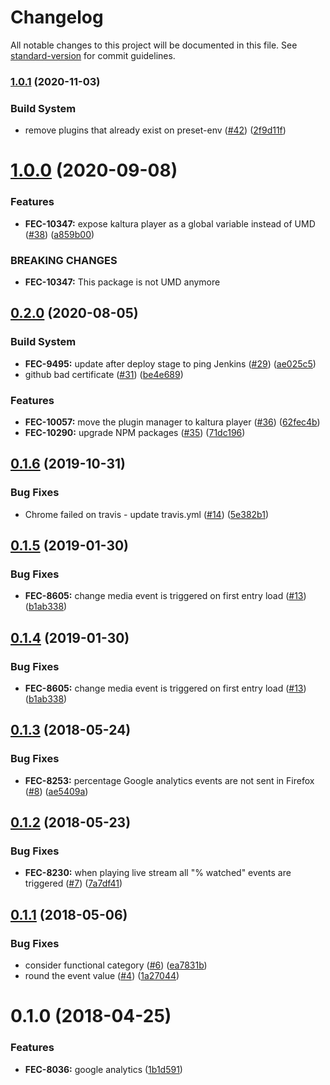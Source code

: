 # Changelog

All notable changes to this project will be documented in this file. See [standard-version](https://github.com/conventional-changelog/standard-version) for commit guidelines.

### [1.0.1](https://github.com/kaltura/playkit-js-google-analytics/compare/v1.0.0...v1.0.1) (2020-11-03)


### Build System

* remove plugins that already exist on preset-env ([#42](https://github.com/kaltura/playkit-js-google-analytics/issues/42)) ([2f9d11f](https://github.com/kaltura/playkit-js-google-analytics/commit/2f9d11f))



<a name="1.0.0"></a>
# [1.0.0](https://github.com/kaltura/playkit-js-google-analytics/compare/v0.2.0...v1.0.0) (2020-09-08)


### Features

* **FEC-10347:** expose kaltura player as a global variable instead of UMD ([#38](https://github.com/kaltura/playkit-js-google-analytics/issues/38)) ([a859b00](https://github.com/kaltura/playkit-js-google-analytics/commit/a859b00))


### BREAKING CHANGES

* **FEC-10347:** This package is not UMD anymore



## [0.2.0](https://github.com/kaltura/playkit-js-google-analytics/compare/v0.1.6...v0.2.0) (2020-08-05)


### Build System

* **FEC-9495:** update after deploy stage to ping Jenkins ([#29](https://github.com/kaltura/playkit-js-google-analytics/issues/29)) ([ae025c5](https://github.com/kaltura/playkit-js-google-analytics/commit/ae025c5))
* github bad certificate ([#31](https://github.com/kaltura/playkit-js-google-analytics/issues/31)) ([be4e689](https://github.com/kaltura/playkit-js-google-analytics/commit/be4e689))


### Features

* **FEC-10057:** move the plugin manager to kaltura player ([#36](https://github.com/kaltura/playkit-js-google-analytics/issues/36)) ([62fec4b](https://github.com/kaltura/playkit-js-google-analytics/commit/62fec4b))
* **FEC-10290:** upgrade NPM packages ([#35](https://github.com/kaltura/playkit-js-google-analytics/issues/35)) ([71dc196](https://github.com/kaltura/playkit-js-google-analytics/commit/71dc196))



<a name="0.1.6"></a>
## [0.1.6](https://github.com/kaltura/playkit-js-google-analytics/compare/v0.1.5...v0.1.6) (2019-10-31)


### Bug Fixes

* Chrome failed on travis - update travis.yml ([#14](https://github.com/kaltura/playkit-js-google-analytics/issues/14)) ([5e382b1](https://github.com/kaltura/playkit-js-google-analytics/commit/5e382b1))



<a name="0.1.5"></a>
## [0.1.5](https://github.com/kaltura/playkit-js-google-analytics/compare/v0.1.3...v0.1.5) (2019-01-30)


### Bug Fixes

* **FEC-8605:** change media event is triggered on first entry load ([#13](https://github.com/kaltura/playkit-js-google-analytics/issues/13)) ([b1ab338](https://github.com/kaltura/playkit-js-google-analytics/commit/b1ab338))



<a name="0.1.4"></a>
## [0.1.4](https://github.com/kaltura/playkit-js-google-analytics/compare/v0.1.3...v0.1.4) (2019-01-30)


### Bug Fixes

* **FEC-8605:** change media event is triggered on first entry load ([#13](https://github.com/kaltura/playkit-js-google-analytics/issues/13)) ([b1ab338](https://github.com/kaltura/playkit-js-google-analytics/commit/b1ab338))



<a name="0.1.3"></a>
## [0.1.3](https://github.com/kaltura/playkit-js-google-analytics/compare/v0.1.2...v0.1.3) (2018-05-24)


### Bug Fixes

* **FEC-8253:** percentage Google analytics events are not sent in Firefox ([#8](https://github.com/kaltura/playkit-js-google-analytics/issues/8)) ([ae5409a](https://github.com/kaltura/playkit-js-google-analytics/commit/ae5409a))



<a name="0.1.2"></a>
## [0.1.2](https://github.com/kaltura/playkit-js-google-analytics/compare/v0.1.1...v0.1.2) (2018-05-23)


### Bug Fixes

* **FEC-8230:** when playing live stream all "% watched" events are triggered ([#7](https://github.com/kaltura/playkit-js-google-analytics/issues/7)) ([7a7df41](https://github.com/kaltura/playkit-js-google-analytics/commit/7a7df41))



<a name="0.1.1"></a>
## [0.1.1](https://github.com/kaltura/playkit-js-google-analytics/compare/v0.1.0...v0.1.1) (2018-05-06)


### Bug Fixes

* consider functional category ([#6](https://github.com/kaltura/playkit-js-google-analytics/issues/6)) ([ea7831b](https://github.com/kaltura/playkit-js-google-analytics/commit/ea7831b))
* round the event value ([#4](https://github.com/kaltura/playkit-js-google-analytics/issues/4)) ([1a27044](https://github.com/kaltura/playkit-js-google-analytics/commit/1a27044))



<a name="0.1.0"></a>
# 0.1.0 (2018-04-25)


### Features

* **FEC-8036:** google analytics ([1b1d591](https://github.com/kaltura/playkit-js-google-analytics/commit/1b1d591))
